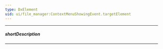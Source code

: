 ```yaml
---
type: DxElement
uid: ui/file_manager:ContextMenuShowingEvent.targetElement
---
```

---
##### shortDescription
<!-- Description goes here -->

---
<!-- Description goes here -->